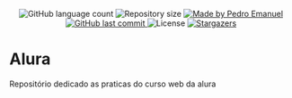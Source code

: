 
<p align="center">
  <img alt="GitHub language count" src="https://img.shields.io/github/languages/count/Pedroemanuelavelar/Alura?color=%2304D361">

  <img alt="Repository size" src="https://img.shields.io/github/repo-size/Pedroemanuelavelar/Alura">

  	
  <a href="https://www.linkedin.com/in/pedro-emanuel-10a337160/" target="_blank">
    <img alt="Made by Pedro Emanuel" src="https://img.shields.io/badge/made%20by-Pedro Emanuel-%2304D361">
  </a>
	
  
  <a href="https://github.com/Pedroemanuelavelar/Alura/commits/master">
    <img alt="GitHub last commit" src="https://img.shields.io/github/last-commit/Pedroemanuelavelar/Ecoleta">
  </a>

  <img alt="License" src="https://img.shields.io/badge/license-MIT-brightgreen">
   <a href="https://github.com/Pedroemanuelavelar/Alura/stargazers">
    <img alt="Stargazers" src="https://img.shields.io/github/stars/Pedroemanuelavelar/Alura?style=social">
  </a>
</p>

# Alura
Repositório dedicado as praticas do curso web da alura


